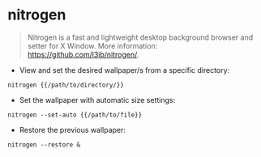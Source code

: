 # nitrogen

> Nitrogen is a fast and lightweight desktop background browser and setter for X Window.
> More information: <https://github.com/l3ib/nitrogen/>.

- View and set the desired wallpaper/s from a specific directory:

`nitrogen {{/path/to/directory/}}`

- Set the wallpaper with automatic size settings:

`nitrogen --set-auto {{/path/to/file}}`

- Restore the previous wallpaper:

`nitrogen --restore &`



